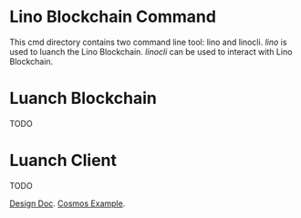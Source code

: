 # Lino Blockchain Command

This cmd directory contains two command line tool: lino and linocli. _lino_ is used to luanch the Lino Blockchain. _linocli_ can be used to interact with Lino Blockchain.

# Luanch Blockchain

TODO

# Luanch Client

TODO

[Design Doc](https://docs.google.com/document/d/1Ytd57axPfJ13TSGVU_Yykv8ijW_VuWtx1s79ny6i5M8).
[Cosmos Example](https://github.com/cosmos/cosmos-sdk/tree/develop/examples/basecoin).